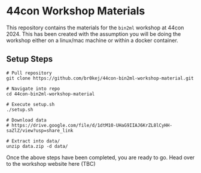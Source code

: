 # 44con Workshop Materials

This repository contains the materials for the `bin2ml` workshop at 44con 2024. This has been created with the assumption
you will be doing the workshop either on a linux/mac machine or within a docker container.

## Setup Steps

```
# Pull repository
git clone https://github.com/br0kej/44con-bin2ml-workshop-material.git

# Navigate into repo
cd 44con-bin2ml-workshop-material

# Execute setup.sh
./setup.sh

# Download data
# https://drive.google.com/file/d/1dtM10-UHaG9IIAJ6KrZL8lCyHH-saZlZ/view?usp=share_link

# Extract into data/
unzip data.zip -d data/
```

Once the above steps have been completed, you are ready to go. Head over to the workshop website here (TBC)
